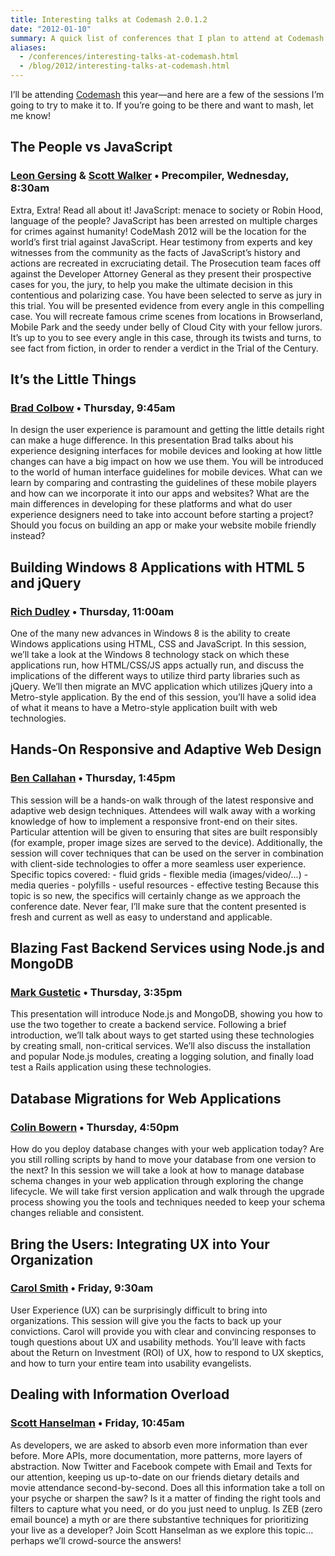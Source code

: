 ```yaml
---
title: Interesting talks at Codemash 2.0.1.2
date: "2012-01-10"
summary: A quick list of conferences that I plan to attend at Codemash.
aliases:
  - /conferences/interesting-talks-at-codemash.html
  - /blog/2012/interesting-talks-at-codemash.html
---
```


I’ll be attending [Codemash](http://codemash.org) this year—and here are a few of the sessions I’m going to try to make it to. If you’re going to be there and want to mash, let me know!

## The People vs JavaScript
### [Leon Gersing](http://twitter.com/rubybuddha) &amp; [Scott Walker](http://twitter.com/pragma_tech) • Precompiler, Wednesday, 8:30am

Extra, Extra! Read all about it! JavaScript: menace to society or Robin Hood, language of the people? JavaScript has been arrested on multiple charges for crimes against humanity! CodeMash 2012 will be the location for the world’s first trial against JavaScript. Hear testimony from experts and key witnesses from the community as the facts of JavaScript’s history and actions are recreated in excruciating detail. The Prosecution team faces off against the Developer Attorney General as they present their prospective cases for you, the jury, to help you make the ultimate decision in this contentious and polarizing case. You have been selected to serve as jury in this trial. You will be presented evidence from every angle in this compelling case. You will recreate famous crime scenes from locations in Browserland, Mobile Park and the seedy under belly of Cloud City with your fellow jurors. It’s up to you to see every angle in this case, through its twists and turns, to see fact from fiction, in order to render a verdict in the Trial of the Century.

## It’s the Little Things
### [Brad Colbow](http://twitter.com/bradcolbow) • Thursday, 9:45am

In design the user experience is paramount and getting the little details right can make a huge difference. In this presentation Brad talks about his experience designing interfaces for mobile devices and looking at how little changes can have a big impact on how we use them. You will be introduced to the world of human interface guidelines for mobile devices. What can we learn by comparing and contrasting the guidelines of these mobile players and how can we incorporate it into our apps and websites? What are the main differences in developing for these platforms and what do user experience designers need to take into account before starting a project? Should you focus on building an app or make your website mobile friendly instead?

## Building Windows 8 Applications with HTML 5 and jQuery
### [Rich Dudley](http://twitter.com/rj_dudley) • Thursday, 11:00am

One of the many new advances in Windows 8 is the ability to create Windows applications using HTML, CSS and JavaScript. In this session, we’ll take a look at the Windows 8 technology stack on which these applications run, how HTML/CSS/JS apps actually run, and discuss the implications of the different ways to utilize third party libraries such as jQuery. We’ll then migrate an MVC application which utilizes jQuery into a Metro-style application. By the end of this session, you’ll have a solid idea of what it means to have a Metro-style application built with web technologies.

## Hands-On Responsive and Adaptive Web Design
### [Ben Callahan](http://twitter.com/bencallahan) • Thursday, 1:45pm

This session will be a hands-on walk through of the latest responsive and adaptive web design techniques. Attendees will walk away with a working knowledge of how to implement a responsive front-end on their sites. Particular attention will be given to ensuring that sites are built responsibly (for example, proper image sizes are served to the device). Additionally, the session will cover techniques that can be used on the server in combination with client-side technologies to offer a more seamless user experience. Specific topics covered: - fluid grids - flexible media (images/video/...) - media queries - polyfills - useful resources - effective testing Because this topic is so new, the specifics will certainly change as we approach the conference date. Never fear, I’ll make sure that the content presented is fresh and current as well as easy to understand and applicable.

## Blazing Fast Backend Services using Node.js and MongoDB
### [Mark Gustetic](http://twitter.com/markgustetic) • Thursday, 3:35pm

This presentation will introduce Node.js and MongoDB, showing you how to use the two together to create a backend service. Following a brief introduction, we’ll talk about ways to get started using these technologies by creating small, non-critical services. We’ll also discuss the installation and popular Node.js modules, creating a logging solution, and finally load test a Rails application using these technologies.

## Database Migrations for Web Applications
### [Colin Bowern](http://twitter.com/colinbowern) • Thursday, 4:50pm

How do you deploy database changes with your web application today? Are you still rolling scripts by hand to move your database from one version to the next? In this session we will take a look at how to manage database schema changes in your web application through exploring the change lifecycle. We will take first version application and walk through the upgrade process showing you the tools and techniques needed to keep your schema changes reliable and consistent.

## Bring the Users: Integrating UX into Your Organization
### [Carol Smith](http://twitter.com/carologic) • Friday, 9:30am

User Experience (UX) can be surprisingly difficult to bring into organizations. This session will give you the facts to back up your convictions. Carol will provide you with clear and convincing responses to tough questions about UX and usability methods. You’ll leave with facts about the Return on Investment (ROI) of UX, how to respond to UX skeptics, and how to turn your entire team into usability evangelists.

## Dealing with Information Overload
### [Scott Hanselman](http://twitter.com/shanselman) • Friday, 10:45am

As developers, we are asked to absorb even more information than ever before. More APIs, more documentation, more patterns, more layers of abstraction. Now Twitter and Facebook compete with Email and Texts for our attention, keeping us up-to-date on our friends dietary details and movie attendance second-by-second. Does all this information take a toll on your psyche or sharpen the saw? Is it a matter of finding the right tools and filters to capture what you need, or do you just need to unplug. Is ZEB (zero email bounce) a myth or are there substantive techniques for prioritizing your live as a developer? Join Scott Hanselman as we explore this topic… perhaps we’ll crowd-source the answers!
